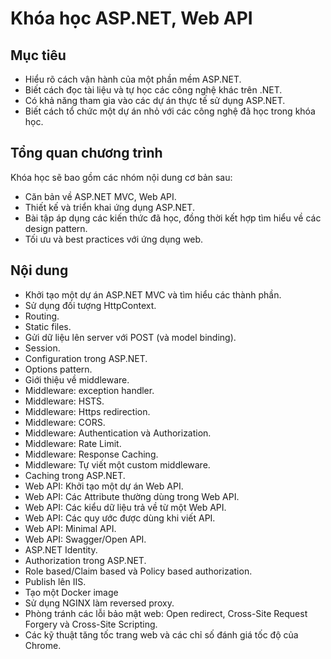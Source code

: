 # Khóa học ASP.NET, Web API

## Mục tiêu
- Hiểu rõ cách vận hành của một phần mềm ASP.NET.
- Biết cách đọc tài liệu và tự học các công nghệ khác trên .NET.
- Có khả năng tham gia vào các dự án thực tế sử dụng ASP.NET.
- Biết cách tổ chức một dự án nhỏ với các công nghệ đã học trong khóa học.

## Tổng quan chương trình
Khóa học sẽ bao gồm các nhóm nội dung cơ bản sau:
- Căn bản về ASP.NET MVC, Web API.
- Thiết kế và triển khai ứng dụng ASP.NET.
- Bài tập áp dụng các kiến thức đã học, đồng thời kết hợp tìm hiểu về các design pattern.
- Tối ưu và best practices với ứng dụng web.

## Nội dung

- Khởi tạo một dự án ASP.NET MVC và tìm hiểu các thành phần.
- Sử dụng đối tượng HttpContext.
- Routing.
- Static files.
- Gửi dữ liệu lên server với POST (và model binding).
- Session.
- Configuration trong ASP.NET.
- Options pattern.
- Giới thiệu về middleware.
- Middleware: exception handler.
- Middleware: HSTS.
- Middleware: Https redirection.
- Middleware: CORS.
- Middleware: Authentication và Authorization.
- Middleware: Rate Limit.
- Middleware: Response Caching.
- Middleware: Tự viết một custom middleware.
- Caching trong ASP.NET.
- Web API: Khởi tạo một dự án Web API.
- Web API: Các Attribute thường dùng trong Web API.
- Web API: Các kiểu dữ liệu trả về từ một Web API.
- Web API: Các quy ước được dùng khi viết API.
- Web API: Minimal API.
- Web API: Swagger/Open API.
- ASP.NET Identity.
- Authorization trong ASP.NET.
- Role based/Claim based và Policy based authorization.
- Publish lên IIS.
- Tạo một Docker image
- Sử dụng NGINX làm reversed proxy.
- Phòng tránh các lỗi bảo mật web: Open redirect, Cross-Site Request Forgery và Cross-Site Scripting.
- Các kỹ thuật tăng tốc trang web và các chỉ số đánh giá tốc độ của Chrome.
  
